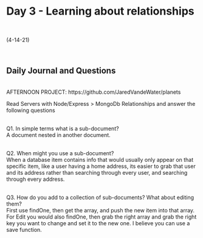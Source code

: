 # Day 3 - Learning about relationships
<br>
  
 (4-14-21)

<br>

## Daily Journal and Questions
<br>
AFTERNOON PROJECT: https://github.com/JaredVandeWater/planets
<br>


Read Servers with Node/Express > MongoDb Relationships and answer the following questions
<br>
<br>

Q1. In simple terms what is a sub-document?
<br>
A document nested in another document.
<br>
<br>

Q2. When might you use a sub-document?
<br>
When a database item contains info that would usually only appear on that specific item, like a user having a home address, its easier to grab that user and its address rather than searching through every user, and searching through every address. 
<br>
<br>

Q3. How do you add to a collection of sub-documents? What about editing them?
<br>
 First use findOne, then get the array, and push the new item into that array. For Edit you would also findOne, then grab the right array and grab the right key you want to change and set it to the new one. I believe you can use a save function. 
<br>
